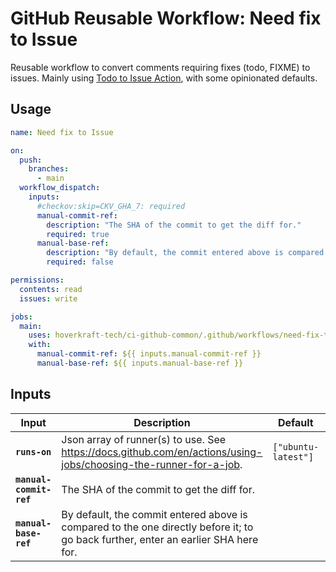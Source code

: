 <!-- start branding -->
<!-- end branding -->
<!-- start title -->

# GitHub Reusable Workflow: Need fix to Issue

<!-- end title -->
<!-- start badges -->
<!-- end badges -->
<!-- start description -->

Reusable workflow to convert comments requiring fixes (todo, FIXME) to issues.
Mainly using [Todo to Issue Action](https://github.com/alstr/todo-to-issue-action), with some opinionated defaults.

<!-- end description -->
<!-- start contents -->
<!-- end contents -->

## Usage

<!-- start usage -->

```yaml
name: Need fix to Issue

on:
  push:
    branches:
      - main
  workflow_dispatch:
    inputs:
      #checkov:skip=CKV_GHA_7: required
      manual-commit-ref:
        description: "The SHA of the commit to get the diff for."
        required: true
      manual-base-ref:
        description: "By default, the commit entered above is compared to the one directly before it; to go back further, enter an earlier SHA here."
        required: false

permissions:
  contents: read
  issues: write

jobs:
  main:
    uses: hoverkraft-tech/ci-github-common/.github/workflows/need-fix-to-issue.yml@0.22.1
    with:
      manual-commit-ref: ${{ inputs.manual-commit-ref }}
      manual-base-ref: ${{ inputs.manual-base-ref }}
```

<!-- end usage -->

## Inputs

<!-- start inputs -->

| **Input**                          | **Description**                                                                                                                    | **Default**                   | **Type** | **Required** |
| ---------------------------------- | ---------------------------------------------------------------------------------------------------------------------------------- | ----------------------------- | -------- | ------------ |
| **<code>runs-on</code>**           | Json array of runner(s) to use. See <https://docs.github.com/en/actions/using-jobs/choosing-the-runner-for-a-job>.                 | <code>["ubuntu-latest"]<code> | `string` | **false**    |
| **<code>manual-commit-ref</code>** | The SHA of the commit to get the diff for.                                                                                         | <code></code>                 | `string` | **false**    |
| **<code>manual-base-ref</code>**   | By default, the commit entered above is compared to the one directly before it; to go back further, enter an earlier SHA here for. | <code></code>                 | `string` | **false**    |

<!-- end inputs -->
<!-- start outputs -->
<!-- end outputs -->
<!-- start [.github/ghadocs/examples/] -->
<!-- end [.github/ghadocs/examples/] -->
